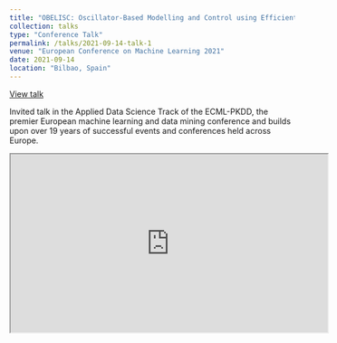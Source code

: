 ```yaml
---
title: "OBELISC: Oscillator-Based Modelling and Control using Efficient Neural Learning for Intelligent Road Traffic Signal Calculation"
collection: talks
type: "Conference Talk"
permalink: /talks/2021-09-14-talk-1
venue: "European Conference on Machine Learning 2021"
date: 2021-09-14
location: "Bilbao, Spain"
---
```


[View talk](https://slideslive.com/38963698)

Invited talk in the Applied Data Science Track of the ECML-PKDD, the premier European machine learning and data mining conference and builds upon over 19 years of successful events and conferences held across Europe.

<iframe width="560" height="315" src="https://slideslive.com/38932380"></iframe>


